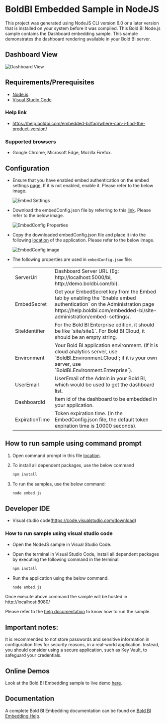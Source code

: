  # BoldBI Embedded Sample in NodeJS

This project was generated using NodeJS CLI version 6.0 or a later version that is installed on your system before it was compiled. This Bold BI Node.js sample contains the Dashboard embedding sample. This sample demonstrates the dashboard rendering available in your Bold BI server.

 ## Dashboard View

![Dashboard View](https://github.com/boldbi/aspnet-core-sample/assets/91586758/73318269-f8e9-4b49-b597-d82850c60952)

 ## Requirements/Prerequisites

 * [Node.js](https://nodejs.org/en/)
 * [Visual Studio Code](https://code.visualstudio.com/download)

 ### Help link

 * https://help.boldbi.com/embedded-bi/faq/where-can-i-find-the-product-version/

 ### Supported browsers
  
  * Google Chrome, Microsoft Edge, Mozilla Firefox.

 ## Configuration

 * Ensure that you have enabled embed authentication on the embed settings [page](https://help.boldbi.com/embedded-bi/site-administration/embed-settings/#get-embed-configuration-file). If it is not enabled, enable it. Please refer to the below image.

   ![Embed Settings](https://github.com/boldbi/aspnet-core-sample/assets/91586758/0ac2e737-bd7a-419b-824c-48f1589e78d8)

 * Download the embedConfig.json file by referring to this [link](https://help.boldbi.com/embedded-bi/site-administration/embed-settings/#get-embed-configuration-file). Please refer to the below image.

   ![EmbedConfig Properties](https://github.com/boldbi/aspnet-core-sample/assets/91586758/f2915a54-010b-45c6-b608-3817cb713dc9)

 * Copy the downloaded embedConfig.json file and place it into the following [location](https://github.com/boldbi/nodejs-sample) of the application. Please refer to the below image.

   ![EmbedConfig image](https://github.com/boldbi/aspnet-core-sample/assets/91586758/5475fe01-2f43-4388-b91d-c6447f101aa4)
 
 * The following properties are used in `embedConfig.json` file:

   <meta charset="utf-8"/>
   <table>
    <tbody>
    <tr>
        <td align="left">ServerUrl</td>
        <td align="left">Dashboard Server URL (Eg: http://localhost:5000/bi, http://demo.boldbi.com/bi).</td>
    </tr>
    <tr>
        <td align="left">EmbedSecret</td>
        <td align="left">Get your EmbedSecret key from the Embed tab by enabling the `Enable embed authentication` on the Administration page https://help.boldbi.com/embedded-bi/site-administration/embed-settings/.</td>
    </tr>
    <tr>
        <td align="left">SiteIdentifier</td>
        <td align="left">For the Bold BI Enterprise edition, it should be like `site/site1`. For Bold BI Cloud, it should be an empty string.</td>
    </tr>
    <tr>
        <td align="left">Environment</td>
        <td align="left">Your Bold BI application environment. (If it is cloud analytics server, use `BoldBI.Environment.Cloud`; if it is your own server, use `BoldBI.Environment.Enterprise`).</td>
    </tr>
    <tr>
        <td align="left">UserEmail</td>
        <td align="left">UserEmail of the Admin in your Bold BI, which would be used to get the dashboard list.</td>
    </tr>
    <tr>
        <td align="left">DashboardId</td>
        <td align="left">Item id of the dashboard to be embedded in your application.</td>
    </tr>
    <tr>
        <td align="left">ExpirationTime</td>
        <td align="left">Token expiration time. (In the EmbedConfig.json file, the default token expiration time is 10000 seconds).</td>
    </tr>
    </tbody>
    </table>

 ## How to run sample using command prompt 
    
  1. Open command prompt in this file [location](https://github.com/boldbi/nodejs-sample).

  2. To install all dependent packages, use the below command

     ```bash
     npm install
     ```
  
  3. To run the samples, use the below command:
 
     ```bash
     node embed.js
     ```

 ## Developer IDE

  * Visual studio code(https://code.visualstudio.com/download)

  ### How to run sample using visual studio code
 
  * Open the NodeJS sample in Visual Studio Code. 
   
  * Open the terminal in Visual Studio Code, install all dependent packages by executing the following command in the terminal: 
    ```bash
    npm install
    ```
 
  * Run the application using the below command.
    ```bash
    node embed.js
    ```

Once execute above command the sample will be hosted in http://localhost:8080/

Please refer to the [help documentation](https://help.boldbi.com/embedded-bi/javascript-based/samples/v3.3.40-or-later/node-js/#how-to-run-the-sample) to know how to run the sample.

## Important notes:

It is recommended to not store passwords and sensitive information in configuration files for security reasons, in a real-world application. Instead, you should consider using a secure application, such as Key Vault, to safeguard your credentials.

## Online Demos

Look at the Bold BI Embedding sample to live demo [here](https://samples.boldbi.com/embed).


## Documentation

A complete Bold BI Embedding documentation can be found on [Bold BI Embedding Help](https://help.boldbi.com/embedded-bi/javascript-based/).
